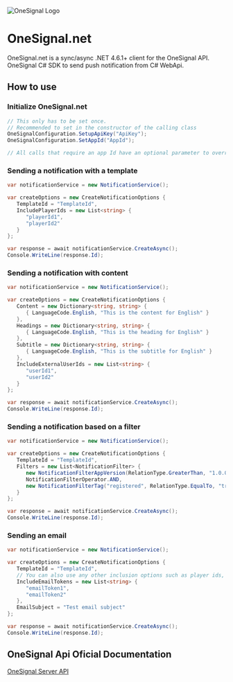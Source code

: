 ![OneSignal Logo](https://onesignal.com/assets/common/logo_onesignal_color.png)

# OneSignal.net
OneSignal.net is a sync/async .NET 4.6.1+ client for the OneSignal API. OneSignal C# SDK to send push notification from C# WebApi.

## How to use

### Initialize OneSignal.net

```csharp
// This only has to be set once.
// Recommended to set in the constructor of the calling class
OneSignalConfiguration.SetupApiKey("ApiKey");
OneSignalConfiguration.SetAppId("AppId");

// All calls that require an app Id have an optional parameter to override what is set in the configuration
```

### Sending a notification with a template

```csharp
var notificationService = new NotificationService();

var createOptions = new CreateNotificationOptions {
   TemplateId = "TemplateId",
   IncludePlayerIds = new List<string> {
      "playerId1",
      "playerId2"
   }
};

var response = await notificationService.CreateAsync();
Console.WriteLine(response.Id);
```

### Sending a notification with content

```csharp
var notificationService = new NotificationService();

var createOptions = new CreateNotificationOptions {
   Content = new Dictionary<string, string> {
      { LanguageCode.English, "This is the content for English" }
   },
   Headings = new Dictionary<string, string> {
      { LanguageCode.English, "This is the heading for English" }
   },
   Subtitle = new Dictionary<string, string> {
      { LanguageCode.English, "This is the subtitle for English" }
   },
   IncludeExternalUserIds = new List<string> {
      "userId1",
      "userId2"
   }
};

var response = await notificationService.CreateAsync();
Console.WriteLine(response.Id);
```

### Sending a notification based on a filter

```csharp
var notificationService = new NotificationService();

var createOptions = new CreateNotificationOptions {
   TemplateId = "TemplateId",
   Filters = new List<NotificationFilter> {
      new NotificationFilterAppVersion(RelationType.GreaterThan, "1.0.0"),
      NotificationFilterOperator.AND,
      new NotificationFilterTag("registered", RelationType.EqualTo, "true")
   }
};

var response = await notificationService.CreateAsync();
Console.WriteLine(response.Id);
```

### Sending an email

```csharp
var notificationService = new NotificationService();

var createOptions = new CreateNotificationOptions {
   TemplateId = "TemplateId",
   // You can also use any other inclusion options such as player ids, external user ids, filters, segments, etc..
   IncludeEmailTokens = new List<string> {
      "emailToken1",
      "emailToken2"
   },
   EmailSubject = "Test email subject"
};

var response = await notificationService.CreateAsync();
Console.WriteLine(response.Id);
```

## OneSignal Api Oficial Documentation
[OneSignal Server API](https://documentation.onesignal.com/reference)
